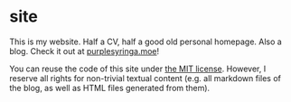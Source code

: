 # site

This is my website. Half a CV, half a good old personal homepage. Also a blog. Check it out at [purplesyringa.moe](https://purplesyringa.moe)!

You can reuse the code of this site under [the MIT license](./LICENSE.code). However, I reserve all rights for non-trivial textual content (e.g. all markdown files of the blog, as well as HTML files generated from them).
